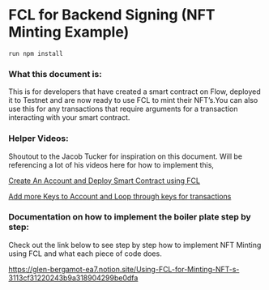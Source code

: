 <h1>FCL for Backend Signing (NFT Minting Example)</h1>

<code>run npm install</code>

<h3>What this document is:</h3>

This is for developers that have created a smart contract on Flow, deployed it to Testnet and are now ready to use FCL to mint their NFT’s.You can also use this for any transactions that require arguments for a transaction interacting with your smart contract.

<h3>Helper Videos:</h3>

Shoutout to the Jacob Tucker for inspiration on this document. Will be referencing a lot of his videos here for how to implement this,

[Create An Account and Deploy Smart Contract using FCL](https://www.youtube.com/watch?v=91DZbf9cXs8)

[Add more Keys to Account and Loop through keys for transactions](https://www.youtube.com/watch?v=wz__Hwgkzfw)


<h3>Documentation on how to implement the boiler plate step by step:</h3>

Check out the link below to see step by step how to implement NFT Minting using FCL and what each piece of code does.

https://glen-bergamot-ea7.notion.site/Using-FCL-for-Minting-NFT-s-3113cf31220243b9a318904299be0dfa
